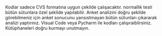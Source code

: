 Kodlar sadece CVS formatına uygun çekilde çalışacaktır. normallik testi bütün sütunlara özel şekilde yapılabilir.
Anket analizini doğru şekilde görebilmeniz için anket sonucunu yansıstmayan bütün sütunları çıkararak analizi yaptırınız. 
Visual Code veya Pycharm ile kodları çalışıraiblirsiniz. 
Kütüphaneleri doğru kurmayı unutmayın.
